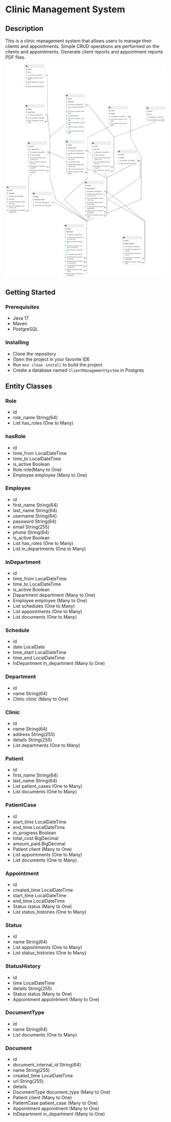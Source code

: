 # Clinic Management System

## Description

This is a clinic management system that allows users to manage their clients and appointments. Simple CRUD operations
are performed on the clients and appointments. Generate client reports and appointment reports PDF files.

![Entity Diagram](./diagram.png)

## Getting Started

### Prerequisites

* Java 17
* Maven
* PostgreSQL

### Installing

* Clone the repository
* Open the project in your favorite IDE
* Run `mvn clean install` to build the project
* Create a database named `ClientManagementSystem` in Postgres

## Entity Classes

### Role

- id
- role_name String(64)
- List<HasRole> has_roles (One to Many)

### hasRole

- id
- time_from LocalDateTime
- time_to LocalDateTime
- is_active Boolean
- Role role(Many to One)
- Employee employee (Many to One)

### Employee

- id
- first_name String(64)
- last_name String(64)
- username String(64)
- password String(64)
- email String(255)
- phone String(64)
- is_active Boolean
- List<HasRole> has_roles (One to Many)
- List<InDepartment> in_departments (One to Many)

### InDepartment

- id
- time_from LocalDateTime
- time_to LocalDateTime
- is_active Boolean
- Department department (Many to One)
- Employee employee (Many to One)
- List<Schedule> schedules (One to Many)
- List<Appointment> appointments (One to Many)
- List<Document> documents (One to Many)

### Schedule

- id
- date LocalDate
- time_start LocalDateTime
- time_end LocalDateTime
- InDepartment in_department (Many to One)

### Department

- id
- name String(64)
- Clinic clinic (Many to One)

### Clinic

- id
- name String(64)
- address String(255)
- details String(255)
- List<Department> departments (One to Many)

### Patient

- id
- first_name String(64)
- last_name String(64)
- List<PatientCase> patient_cases (One to Many)
- List<Document> documents (One to Many)

### PatientCase

- id
- start_time LocalDateTime
- end_time LocalDateTime
- in_progress Boolean
- total_cost BigDecimal
- amount_paid BigDecimal
- Patient client (Many to One)
- List<Appointment> appointments (One to Many)
- List<Document> documents (One to Many)

### Appointment

- id
- created_time LocalDateTime
- start_time LocalDateTime
- end_time LocalDateTime
- Status status (Many to One)
- List<StatusHistory> status_histories (One to Many)

### Status

- id
- name String(64)
- List<Appointment> appointments (One to Many)
- List<StatusHistory> status_histories (One to Many)

### StatusHistory

- id
- time LocalDateTime
- details String(255)
- Status status (Many to One)
- Appointment appointment (Many to One)

### DocumentType

- id
- name String(64)
- List<Document> documents (One to Many)

### Document

- id
- document_internal_id String(64)
- name String(255)
- created_time LocalDateTime
- url String(255)
- details
- DocumentType document_type (Many to One)
- Patient client (Many to One)
- PatientCase patient_case (Many to One)
- Appointment appointment (Many to One)
- InDepartment in_department (Many to One)

